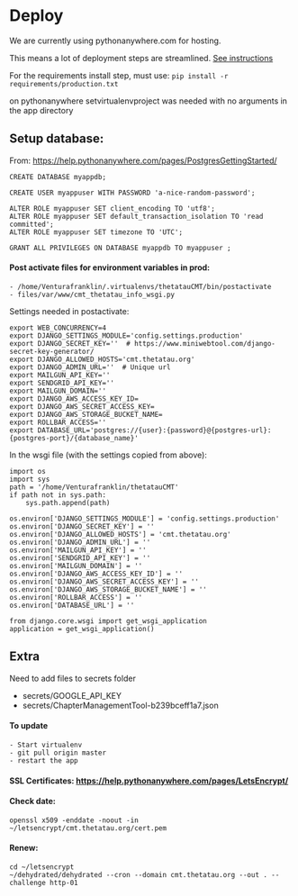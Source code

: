 Deploy
========

We are currently using pythonanywhere.com for hosting.

This means a lot of deployment steps are streamlined. [See instructions](https://help.pythonanywhere.com/pages/DeployExistingDjangoProject/)

For the requirements install step, must use:
`pip install -r requirements/production.txt`

on pythonanywhere setvirtualenvproject was needed with no arguments in the app directory

Setup database:
-----
From: https://help.pythonanywhere.com/pages/PostgresGettingStarted/
````
CREATE DATABASE myappdb;

CREATE USER myappuser WITH PASSWORD 'a-nice-random-password';

ALTER ROLE myappuser SET client_encoding TO 'utf8';
ALTER ROLE myappuser SET default_transaction_isolation TO 'read committed';
ALTER ROLE myappuser SET timezone TO 'UTC';

GRANT ALL PRIVILEGES ON DATABASE myappdb TO myappuser ;
````

#### Post activate files for environment variables in prod:
    - /home/Venturafranklin/.virtualenvs/thetatauCMT/bin/postactivate
    - files/var/www/cmt_thetatau_info_wsgi.py

Settings needed in postactivate:
````
export WEB_CONCURRENCY=4
export DJANGO_SETTINGS_MODULE='config.settings.production'
export DJANGO_SECRET_KEY=''  # https://www.miniwebtool.com/django-secret-key-generator/
export DJANGO_ALLOWED_HOSTS='cmt.thetatau.org'
export DJANGO_ADMIN_URL=''  # Unique url
export MAILGUN_API_KEY=''
export SENDGRID_API_KEY=''
export MAILGUN_DOMAIN=''
export DJANGO_AWS_ACCESS_KEY_ID=
export DJANGO_AWS_SECRET_ACCESS_KEY=
export DJANGO_AWS_STORAGE_BUCKET_NAME=
export ROLLBAR_ACCESS=''
export DATABASE_URL='postgres://{user}:{password}@{postgres-url}:{postgres-port}/{database_name}'
````
In the wsgi file (with the settings copied from above):
````
import os
import sys
path = '/home/Venturafranklin/thetatauCMT'
if path not in sys.path:
    sys.path.append(path)

os.environ['DJANGO_SETTINGS_MODULE'] = 'config.settings.production'
os.environ['DJANGO_SECRET_KEY'] = ''
os.environ['DJANGO_ALLOWED_HOSTS'] = 'cmt.thetatau.org'
os.environ['DJANGO_ADMIN_URL'] = ''
os.environ['MAILGUN_API_KEY'] = ''
os.environ['SENDGRID_API_KEY'] = ''
os.environ['MAILGUN_DOMAIN'] = ''
os.environ['DJANGO_AWS_ACCESS_KEY_ID'] = ''
os.environ['DJANGO_AWS_SECRET_ACCESS_KEY'] = ''
os.environ['DJANGO_AWS_STORAGE_BUCKET_NAME'] = ''
os.environ['ROLLBAR_ACCESS'] = ''
os.environ['DATABASE_URL'] = ''

from django.core.wsgi import get_wsgi_application
application = get_wsgi_application()
````
Extra
------
Need to add files to secrets folder
- secrets/GOOGLE_API_KEY
- secrets/ChapterManagementTool-b239bceff1a7.json

#### To update
    - Start virtualenv
    - git pull origin master
    - restart the app

#### SSL Certificates: https://help.pythonanywhere.com/pages/LetsEncrypt/

#### Check date:
    openssl x509 -enddate -noout -in ~/letsencrypt/cmt.thetatau.org/cert.pem

#### Renew:
    cd ~/letsencrypt
    ~/dehydrated/dehydrated --cron --domain cmt.thetatau.org --out . --challenge http-01
